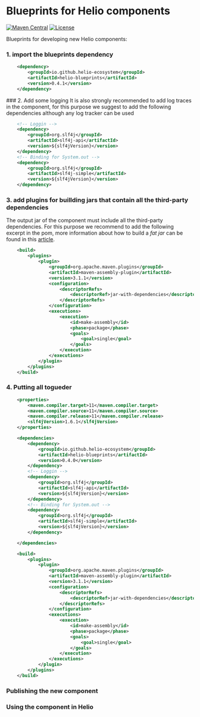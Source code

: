 # Blueprints for Helio components
[![Maven Central](https://img.shields.io/maven-central/v/io.github.helio-ecosystem/helio-blueprints.svg?label=Maven%20Central)](https://search.maven.org/search?q=g:%22io.github.helio-ecosystem%22%20AND%20a:%22helio-blueprints%22) [![License](https://img.shields.io/badge/License-Apache%202.0-blue.svg)](https://opensource.org/licenses/Apache-2.0)

Blueprints for developing new Helio components:

### 1. import the blueprints dependency


````xml 
	<dependency>
		<groupId>io.github.helio-ecosystem</groupId>
		<artifactId>helio-blueprints</artifactId>
		<version>0.4.1</version>
	</dependency>
````

### 2. Add some logging
It is also strongly recommended to add log traces in the component, for this purpose we suggest to add the following dependencies although any log tracker can be used
````xml
	<!-- Loggin -->
	<dependency>
		<groupId>org.slf4j</groupId>
		<artifactId>slf4j-api</artifactId>
		<version>${slf4jVersion}</version>
	</dependency>
	<!-- Binding for System.out -->
	<dependency>
		<groupId>org.slf4j</groupId>
		<artifactId>slf4j-simple</artifactId>
		<version>${slf4jVersion}</version>
	</dependency>
````


### 3. add plugins for buillding jars that contain all the third-party dependencies
The output jar of the component must include all the third-party dependencies. For this purpose we recommend to add the following excerpt in the pom, more information about how to build a *fat jar* can be found in this [article](https://www.baeldung.com/executable-jar-with-maven).

````xml
	<build>
		<plugins>
			<plugin>
				<groupId>org.apache.maven.plugins</groupId>
				<artifactId>maven-assembly-plugin</artifactId>
				<version>3.1.1</version>
				<configuration>
					<descriptorRefs>
						<descriptorRef>jar-with-dependencies</descriptorRef>
					</descriptorRefs>
				</configuration>
				<executions>
					<execution>
						<id>make-assembly</id>
						<phase>package</phase>
						<goals>
							<goal>single</goal>
						</goals>
					</execution>
				</executions>
			</plugin>
		</plugins>
	</build>
````

### 4. Putting all togueder

````xml
	<properties>
		<maven.compiler.target>11</maven.compiler.target>
		<maven.compiler.source>11</maven.compiler.source>
		<maven.compiler.release>11</maven.compiler.release>
		<slf4jVersion>1.6.1</slf4jVersion>
	</properties>

	<dependencies>
		<dependency>
			<groupId>io.github.helio-ecosystem</groupId>
			<artifactId>helio-blueprints</artifactId>
			<version>0.4.0</version>
		</dependency>
		<!-- Loggin -->
		<dependency>
			<groupId>org.slf4j</groupId>
			<artifactId>slf4j-api</artifactId>
			<version>${slf4jVersion}</version>
		</dependency>
		<!-- Binding for System.out -->
		<dependency>
			<groupId>org.slf4j</groupId>
			<artifactId>slf4j-simple</artifactId>
			<version>${slf4jVersion}</version>
		</dependency>

	</dependencies>

	<build>
		<plugins>
			<plugin>
				<groupId>org.apache.maven.plugins</groupId>
				<artifactId>maven-assembly-plugin</artifactId>
				<version>3.1.1</version>
				<configuration>
					<descriptorRefs>
						<descriptorRef>jar-with-dependencies</descriptorRef>
					</descriptorRefs>
				</configuration>
				<executions>
					<execution>
						<id>make-assembly</id>
						<phase>package</phase>
						<goals>
							<goal>single</goal>
						</goals>
					</execution>
				</executions>
			</plugin>
		</plugins>
	</build>

````


### Publishing the new component
### Using the component in Helio
